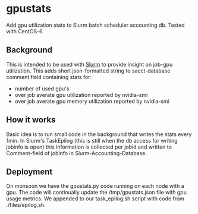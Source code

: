 # gpustats
Add gpu utilization stats to Slurm batch scheduler accounting db. Tested with CentOS-6.

## Background

This is intended to be used with [Slurm](https://slurm.schedmd.com/) to provide insight on job-gpu utilization. This adds short json-formatted string to 
sacct-database comment field containing stats for:

- number of used gpu's
- over job averate gpu utilization reported by nvidia-smi
- over job averate gpu memory utilization reported by nvidia-smi

## How it works

Basic idea is to run small code in the background that writes the stats every 1min. In Slurm's TaskEpilog (this is still when the db access for writing jobinfo is open) 
this information is collected per jobid and written to Comment-field of jobinfo in Slurm-Accounting-Database. 

## Deployment

On monsoon we have the gpustats.py code running on each node with a gpu. The
code will continually update the /tmp/gpustats.json file with gpu usage
metrics. We appended to our task_epilog.sh script with code from
./files/epilog.sh.
